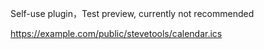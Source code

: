 Self-use plugin，Test preview, currently not recommended

https://example.com/public/stevetools/calendar.ics